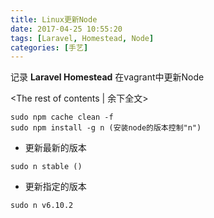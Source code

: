 ```yaml
---
title: Linux更新Node
date: 2017-04-25 10:55:20
tags: [Laravel, Homestead, Node]
categories: [手艺]
---
```

记录 **Laravel Homestead** 在vagrant中更新Node
<!-- more -->
<The rest of contents | 余下全文>

```
sudo npm cache clean -f
sudo npm install -g n (安装node的版本控制"n")
```
- 更新最新的版本
```
sudo n stable ()
```

- 更新指定的版本
```
sudo n v6.10.2
```